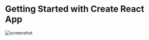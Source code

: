 # Getting Started with Create React App



![screenshot](https://user-images.githubusercontent.com/84450515/178961970-57edc579-da74-4b3e-bd68-839acdefc049.png)
